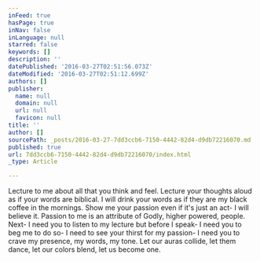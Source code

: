 ```yaml
---
inFeed: true
hasPage: true
inNav: false
inLanguage: null
starred: false
keywords: []
description: ''
datePublished: '2016-03-27T02:51:56.073Z'
dateModified: '2016-03-27T02:51:12.699Z'
authors: []
publisher:
  name: null
  domain: null
  url: null
  favicon: null
title: ''
author: []
sourcePath: _posts/2016-03-27-7dd3ccb6-7150-4442-82d4-d9db72216070.md
published: true
url: 7dd3ccb6-7150-4442-82d4-d9db72216070/index.html
_type: Article

---
```

Lecture to me about all that you think and feel. Lecture your thoughts aloud as if your words are biblical. I will drink your words as if they are my black coffee in the mornings. Show me your passion even if it's just an act- I will believe it. Passion to me is an attribute of Godly, higher powered, people. Next- I need you to listen to my lecture but before I speak- I need you to beg me to do so- I need to see your thirst for my passion- I need you to crave my presence, my words, my tone. Let our auras collide, let them dance, let our colors blend, let us become one.